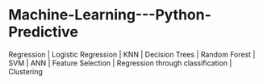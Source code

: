 # Machine-Learning---Python-Predictive
Regression | Logistic Regression | KNN | Decision Trees | Random Forest | SVM  | ANN | Feature Selection | Regression through classification | Clustering
